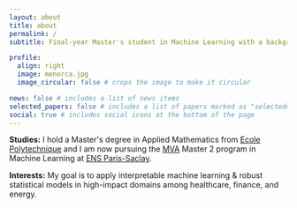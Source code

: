 ```yaml
---
layout: about
title: about
permalink: /
subtitle: Final-year Master's student in Machine Learning with a background in Applied Mathematics.

profile:
  align: right
  image: menorca.jpg
  image_circular: false # crops the image to make it circular

news: false # includes a list of news items
selected_papers: false # includes a list of papers marked as "selected={true}"
social: true # includes social icons at the bottom of the page
---
```


**Studies:** I hold a Master's degree in Applied Mathematics from
 <a href="https://www.polytechnique.edu/">Ecole Polytechnique</a> and I am now pursuing the <a href="https://www.master-mva.com/">MVA</a> Master 2 program in Machine Learning at <a href="https://www.ens-paris-saclay.fr/">ENS Paris-Saclay</a>.

**Interests:** My goal is to apply interpretable machine learning & robust statistical models in high-impact domains among healthcare, finance, and energy.
